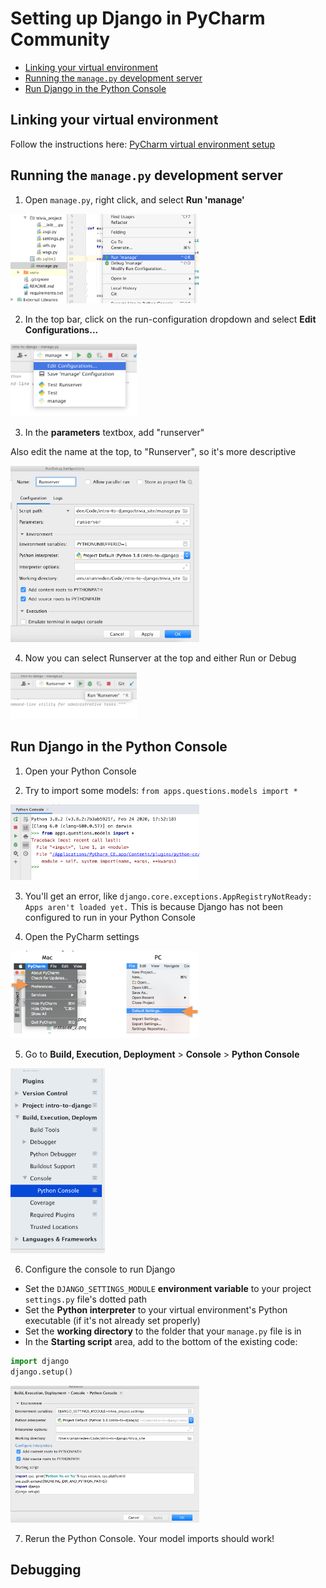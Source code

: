 # Setting up Django in PyCharm Community
- [Linking your virtual environment](#linking-your-virtual-environment)
- [Running the `manage.py` development server](#running-the-managepy-development-server)
- [Run Django in the Python Console](#run-django-in-the-python-console)

## Linking your virtual environment
Follow the instructions here: [PyCharm virtual environment setup](PyCharm_venv.md)

## Running the `manage.py` development server
1. Open `manage.py`, right click, and select **Run 'manage'**
   
<img width="60%" src="../img/com_runserver_1.png">
   
2. In the top bar, click on the run-configuration dropdown and select **Edit Configurations...**
   
<img width="40%" src="../img/com_runserver_2.png">

3. In the **parameters** textbox, add "runserver"
   
Also edit the name at the top, to "Runserver", so it's more descriptive

<img width="60%" src="../img/com_runserver_3.png">

4. Now you can select Runserver at the top and either Run or Debug
   
<img width="40%" src="../img/com_runserver_4.png">

## Run Django in the Python Console
1. Open your Python Console

2. Try to import some models:
    `from apps.questions.models import *`
   
<img width="60%" src="../img/com_console_1.png">

3. You'll get an error, like `django.core.exceptions.AppRegistryNotReady: Apps aren't loaded yet.`
    This is because Django has not been configured to run in your Python Console
   
4. Open the PyCharm settings
   
<img width="60%" src="../img/pycharm_venv_1.png">

5. Go to **Build, Execution, Deployment** > **Console** > **Python Console**

<img width="30%" src="../img/com_console_2.png">

6. Configure the console to run Django
  - Set the `DJANGO_SETTINGS_MODULE` **environment variable** to your project `settings.py` file's dotted path
  - Set the **Python interpreter** to your virtual environment's Python executable (if it's not already set properly)
  - Set the **working directory** to the folder that your `manage.py` file is in
  - In the **Starting script** area, add to the bottom of the existing code:
  ```python
import django
django.setup() 
```

<img width="60%" src="../img/com_console_3.png">

7. Rerun the Python Console. Your model imports should work!

## Debugging
